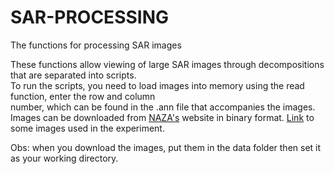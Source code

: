 # SAR-PROCESSING
The functions for processing SAR images


These functions allow viewing of large SAR images through decompositions that are separated into scripts.  
To run the scripts, you need to load images into memory using the read function, enter the row and column  
number, which can be found in the .ann file that accompanies the images. Images can be downloaded from [NAZA's](https://uavsar.asfdaac.alaska.edu/) website in binary format. 
[Link](https://drive.google.com/open?id=1fUgr1pG4zVVNIXR_A7Lr3D8dd7Yhp95J) to some images used in the experiment. 

Obs: when you download the images, put them in the data folder then set it as your working directory.
